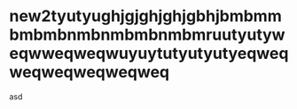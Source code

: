 # new2tyutyughjgjghjghjgbhjbmbmmbmbmbnmbnmbmbnmbmruutyutyweqwweqweqwuyuytutyutyutyeqweqweqweqweqweqweq
asd
